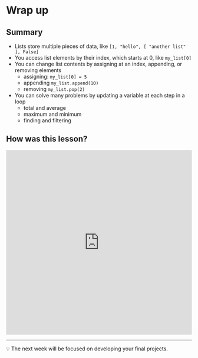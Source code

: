 # Wrap up

## Summary

- Lists store multiple pieces of data, like `[1, "hello", [ "another list" ], False]`
- You access list elements by their index, which starts at 0, like `my_list[0]`
- You can change list contents by assigning at an index, appending, or removing elements
  - assigning: `my_list[0] = 5`
  - appending `my_list.append(10)`
  - removing `my_list.pop(2)`
- You can solve many problems by updating a variable at each step in a loop
  - total and average
  - maximum and minimum
  - finding and filtering

## How was this lesson?

<div style="width:100%;height:500px;"><iframe src="https://docs.google.com/forms/d/e/1FAIpQLSfROTHNet9w0JEgXeq4gZGAhUKVg3ZJaDJKtBtvXeT3QKfiUw/viewform" frameborder="0" sandbox="allow-scripts allow-popups allow-top-navigation-by-user-activation allow-forms allow-same-origin" allowfullscreen="" style="width: 100%; height: 100%; border-radius: 1px; pointer-events: auto; background-color: white;"></iframe></div>

---

<aside>

💡 The next week will be focused on developing your final projects.

</aside>
